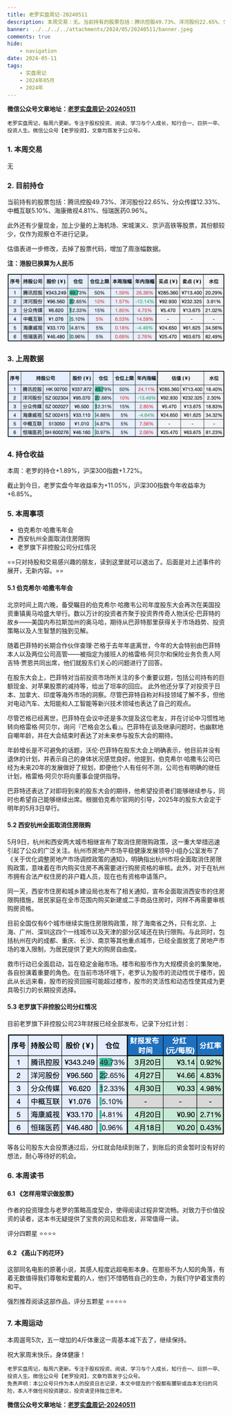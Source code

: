 ```yaml
---
title: 老罗实盘周记-20240511
description: 本周交易：无。当前持有的股票包括：腾讯控股49.73%、洋河股份22.65%、分众传媒12.33%、中概互联5.10%、海康微视4.81%、恒瑞医药0.96%。此外还有少量现金，加上少量的上海机场、宋城演义、京沪高铁等股票，其份额较少，仅作为观察仓不进行记录。
banner: ../../../../attachments/2024/05/20240511/banner.jpeg
comments: true
hide:
    - navigation
date: 2024-05-11
tags:
    - 实盘周记
    - 2024年05月
    - 2024年
---
```


__微信公众号文章地址：[老罗实盘周记-20240511](https://mp.weixin.qq.com/s/UauxsCDwYFsLyxz3DJdNEg)__

```
老罗实盘周记，每周六更新。专注于股权投资、阅读、学习与个人成长，知行合一、日拱一卒、投资人生。微信公众号【老罗投资】，文章均首发于公众号。
```

### 1. 本周交易

无

### 2. 目前持仓

当前持有的股票包括：腾讯控股49.73%、洋河股份22.65%、分众传媒12.33%、中概互联5.10%、海康微视4.81%、恒瑞医药0.96%。

此外还有少量现金，加上少量的上海机场、宋城演义、京沪高铁等股票，其份额较少，仅作为观察仓不进行记录。

估值表进一步修改，去掉了股票代码，增加了周涨幅数据。

**注：港股已换算为人民币**

![目前持仓](../../../attachments/2024/05/20240511/1.jpg)

### 3. 上周数据

![上周数据](../../../attachments/2024/05/20240511/2.jpg)

### 4. 持仓收益

本周：老罗的持仓<span class="red">+1.89%</span>，沪深300指数<span class="red">+1.72%</span>。 

截止到今日，老罗实盘今年收益率为<span class="red">+11.05%</span>，沪深300指数今年收益率为<span class="red">+6.85%</span>。

### 5. 本周事项

+ 伯克希尔·哈撒韦年会
+ 西安杭州全面取消住房限购
+ 老罗旗下非控股公司分红情况

==只对持股和交易感兴趣的朋友，读到这里就可以退出了。后面是对上述事件的展开，无新内容。==

#### 5.1 伯克希尔·哈撒韦年会

北京时间上周六晚，备受瞩目的伯克希尔·哈撒韦公司年度股东大会再次在美国投资重镇奥马哈盛大举行。数以万计的投资者齐聚于投资界传奇人物沃伦·巴菲特的故乡——美国内布拉斯加州的奥马哈，期待从巴菲特那里获得关于市场趋势、投资策略以及人生智慧的独到见解。

随着巴菲特的长期合作伙伴查理·芒格于去年年底离世，今年的大会特别由巴菲特本人以及两位公司高管——被指定为接班人的格雷格·阿贝尔和保险业务负责人阿吉特·贾恩共同出席，他们就股东们关心的问题进行了回答。

在股东大会上，巴菲特对当前投资市场所关注的多个重要议题，包括公司持有的巨额现金、对苹果股票的减持等，给出了坦率的回应。 此外他还分享了对投资于日本、加拿大、印度等海外市场的洞察。尽管巴菲特自称对科技领域了解不多，但他对电动汽车、太阳能和人工智能等新兴技术领域也表达了自己的观点。

尽管芒格已经离世，巴菲特在会议中还是多次提及这位老友，并在讨论中习惯性地转向格雷格·阿贝尔，询问『芒格会怎么看』。巴菲特在谈及继承问题时，也幽默地自嘲年龄，并在大会结束时表达了对未来参与股东大会的期待。

年龄增长是不可避免的话题，沃伦·巴菲特在股东大会上明确表示，他目前并没有退休的计划，并表示自己的身体状况感觉良好。他提到，伯克希尔·哈撒韦公司已经为未来20年的发展做好了规划，即便他个人有任何不测，公司也有明确的继任计划，格雷格·阿贝尔将向董事会提供指导。

巴菲特还表达了对即将到来的股东大会的期待，他希望投资者们能够继续参与，同时也希望自己能够继续出席。根据伯克希尔官网的引导，2025年的股东大会定于明年的5月3日举行。

#### 5.2 西安杭州全面取消住房限购

5月9日，杭州和西安两大城市相继宣布了取消住房限购政策，这一重大举措迅速引起了公众的广泛关注。杭州市房地产市场平稳健康发展领导小组办公室发布了《关于优化调整房地产市场调控政策的通知》，明确指出杭州市将全面取消住房限购政策，意味着在市内购买住房不再需要进行购房资格的审核。此外，对于在杭州市拥有合法产权住房的非户籍人员，现在也有资格申请落户。

同一天，西安市住房和城乡建设局也发布了相关通知，宣布全面取消西安市的住房限购措施，居民家庭在全市范围内购买新建或二手商品住房时，同样不再需要审核购房资格。

目前全国仅有6个城市继续实施住房限购政策，除了海南省之外，只有北京、上海、广州、深圳这四个一线城市以及天津的部分区域还在执行限购。与此同时，包括杭州在内的成都、重庆、长沙、南京等其他重点城市，已经全面放宽了房地产市场的准入限制，为居民提供了更大的购房自由度。

救市行动已全面启动，旨在稳定金融市场。楼市和股市作为大规模资金的集聚地，各自扮演着重要的角色。在当前市场环境下，老罗认为股市的流动性优于楼市，因此从长远来看，股市的投资回报可能超过楼市，股市的灵活性和动态性使其成为更具吸引力的长期投资选择。

#### 5.3 老罗旗下非控股公司分红情况

目前老罗旗下非控股公司23年财报已经全部发布，记录下分红计划：

![非控股公司分红情况](../../../attachments/2024/05/20240511/3.jpg)

等各公司股东大会投票通过后，分红就会陆续到账了，到账后的资金暂时没有好的想法，耐心等待好的机会。

### 6. 本周读书

#### 6.1 《怎样用常识做股票》

作者的投资理念与老罗的策略高度契合，使得阅读过程非常流畅。对致力于价值投资的读者，这本书无疑提供了宝贵的洞见和启发，非常值得一读。

评分四颗星 ⭐️⭐️⭐️⭐️

#### 6.2 《高山下的花环》

这部同名电影的原著小说，其感人程度远超电影本身。在那些不为人知的角落，有着无数值得我们尊敬和爱戴的人，他们不惜牺牲自己的生命，为我们守护着宝贵的和平。

强烈推荐阅读这部作品，评分五颗星 ⭐️⭐️⭐️⭐️⭐

### 7. 本周运动

本周遛弯5次，五一增加的4斤体重这一周基本减下去了，继续保持。

祝大家周末快乐，身体健康！

```
老罗实盘周记，每周六更新。专注于股权投资、阅读、学习与个人成长，知行合一、日拱一卒、投资人生。微信公众号【老罗投资】，文章均首发于公众号。
免责声明：本公众号只作为本人的投资日志记录，本文中提及的个股都有腰斩或血本无归的风险，本人不做任何投资建议，投资请坚持独立思考。
```

__微信公众号文章地址：[老罗实盘周记-20240511](https://mp.weixin.qq.com/s/UauxsCDwYFsLyxz3DJdNEg)__